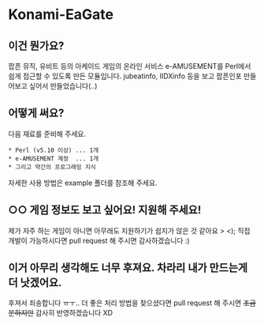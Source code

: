 Konami-EaGate
=============

이건 뭔가요?
------------
팝픈 뮤직, 유비트 등의 아케이드 게임의 온라인 서비스 e-AMUSEMENT를 Perl에서 쉽게 접근할 수 있도록 만든 모듈입니다.
jubeatinfo, IIDXinfo 등을 보고 팝픈인포 만들어보고 싶어서 만들었습니다(..)

어떻게 써요?
------------
다음 재료를 준비해 주세요.

    * Perl (v5.10 이상) ... 1개
    * e-AMUSEMENT 계정  ... 1개
    * 그리고 약간의 프로그래밍 지식

자세한 사용 방법은 example 폴더를 참조해 주세요.

○○ 게임 정보도 보고 싶어요! 지원해 주세요!
------------------------------------------
제가 자주 하는 게임이 아니면 아무래도 지원하기가 쉽지가 않은 것 같아요 > <);
직접 개발이 가능하시다면 pull request 해 주시면 감사하겠습니다 :)

이거 아무리 생각해도 너무 후져요. 차라리 내가 만드는게 더 낫겠어요.
-------------------------------------------------------------------
후져서 죄송합니다 ㅠㅜ.. 
더 좋은 처리 방법을 찾으셨다면 pull request 해 주시면  ~~조금 분하지만~~ 감사히 반영하겠습니다 XD


